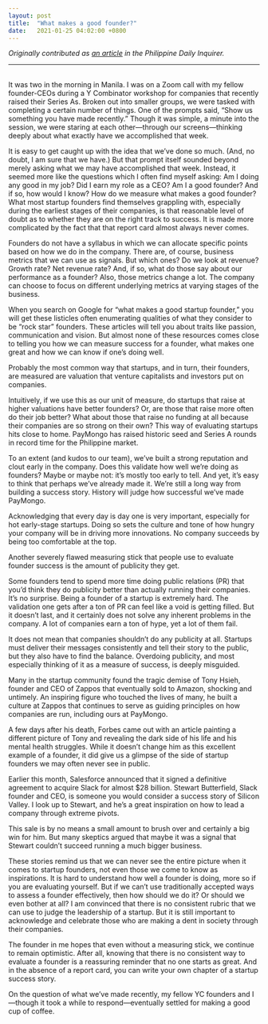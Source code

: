 ```yaml
---
layout: post
title:  "What makes a good founder?"
date:   2021-01-25 04:02:00 +0800
---
```


*Originally contributed as [an article](https://business.inquirer.net/316359/what-makes-a-good-founder) in the Philippine Daily Inquirer.*

---
\
It was two in the morning in Manila. I was on a Zoom call with my fellow founder-CEOs during a Y Combinator workshop for companies that recently raised their Series As. Broken out into smaller groups, we were tasked with completing a certain number of things. One of the prompts said, “Show us something you have made recently.” Though it was simple, a minute into the session, we were staring at each other—through our screens—thinking deeply about what exactly have we accomplished that week.

It is easy to get caught up with the idea that we’ve done so much. (And, no doubt, I am sure that we have.) But that prompt itself sounded beyond merely asking what we may have accomplished that week. Instead, it seemed more like the questions which I often find myself asking: Am I doing any good in my job? Did I earn my role as a CEO? Am I a good founder? And if so, how would I know? How do we measure what makes a good foun­der? What most startup founders find themselves grappling with, especially during the earliest stages of their companies, is that reasonable level of doubt as to whether they are on the right track to success. It is made more complicated by the fact that that report card almost always never comes.

Founders do not have a syllabus in which we can allocate specific points based on how we do in the company. There are, of course, business metrics that we can use as signals. But which ones? Do we look at revenue? Growth rate? Net revenue rate? And, if so, what do those say about our performance as a founder? Also, those metrics change a lot. The company can choose to focus on different underlying metrics at varying stages of the business.

When you search on Google for “what makes a good startup founder,” you will get these listicles often enumerating qualities of what they consider to be “rock star” founders. These articles will tell you about traits like passion, communication and vision. But almost none of these resources comes close to telling you how we can measure success for a founder, what makes one great and how we can know if one’s doing well.

Probably the most common way that startups, and in turn, their founders, are measured are valuation that venture capitalists and investors put on companies.

Intuitively, if we use this as our unit of measure, do startups that raise at higher valuations have better founders? Or, are those that raise more often do their job better? What about those that raise no funding at all because their companies are so strong on their own? This way of evaluating startups hits close to home. PayMongo has raised historic seed and Series A rounds in record time for the Philippine market.

To an extent (and kudos to our team), we’ve built a strong reputation and clout early in the company. Does this validate how well we’re doing as founders? Maybe or maybe not: it’s mostly too early to tell. And yet, it’s easy to think that perhaps we’ve already made it. We’re still a long way from building a success story. History will judge how successful we’ve made PayMongo.

Acknowledging that every day is day one is very important, especially for hot early-stage startups. Doing so sets the culture and tone of how hungry your company will be in driving more innovations. No company succeeds by being too comfortable at the top.

Another severely flawed measuring stick that people use to evaluate founder success is the amount of publicity they get.

Some founders tend to spend more time doing public relations (PR) that you’d think they do publicity better than actually running their companies. It’s no surprise. Being a founder of a startup is extremely hard. The validation one gets after a ton of PR can feel like a void is getting filled. But it doesn’t last, and it certainly does not solve any inherent problems in the company. A lot of companies earn a ton of hype, yet a lot of them fail.

It does not mean that companies shouldn’t do any publicity at all. Startups must deliver their messages consistently and tell their story to the public, but they also have to find the balance. Overdoing publicity, and most especially thinking of it as a measure of success, is deeply misguided.

Many in the startup community found the tragic demise of Tony Hsieh, founder and CEO of Zappos that eventually sold to Amazon, shocking and untimely. An inspiring figure who touched the lives of many, he built a culture at Zappos that continues to serve as guiding principles on how companies are run, including ours at PayMongo.

A few days after his death, Forbes came out with an article painting a different picture of Tony and revealing the dark side of his life and his mental health struggles. While it doesn’t change him as this excellent example of a founder, it did give us a glimpse of the side of startup founders we may often never see in public.

Earlier this month, Salesforce announced that it signed a definitive agreement to acquire Slack for almost $28 billion. Stewart Butterfield, Slack founder and CEO, is someone you would consider a success story of Silicon Valley. I look up to Stewart, and he’s a great inspiration on how to lead a company through extreme pivots.

This sale is by no means a small amount to brush over and certainly a big win for him. But many skeptics argued that maybe it was a signal that Stewart couldn’t succeed running a much bigger business.

These stories remind us that we can never see the entire picture when it comes to startup founders, not even those we come to know as inspirations. It is hard to understand how well a founder is doing, more so if you are evaluating yourself. But if we can’t use traditionally accepted ways to assess a founder effectively, then how should we do it? Or should we even bother at all? I am convinced that there is no consistent rubric that we can use to judge the leadership of a startup. But it is still important to acknowledge and celebrate those who are making a dent in society through their companies.

The founder in me hopes that even without a measuring stick, we continue to remain optimistic. After all, knowing that there is no consistent way to evaluate a founder is a reassuring reminder that no one starts as great. And in the absence of a report card, you can write your own chapter of a startup success story.

On the question of what we’ve made recently, my fellow YC founders and I—though it took a while to respond—eventually settled for making a good cup of coffee.
